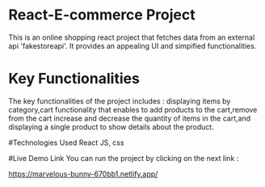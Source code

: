 # React-E-commerce Project

This is an online shopping react project that fetches data from an external api 'fakestoreapi'. It provides an appealing UI and simpified functionalities.

# Key Functionalities
The key functionalities of the project includes : displaying items by category,cart functionality that enables to add products to the cart,remove from the cart increase and decrease the quantity of items in the cart,and displaying a single product to show details about the product.

#Technologies Used
React JS, css

#Live Demo Link
You can run the project by clicking on the next link :

https://marvelous-bunny-670bb1.netlify.app/
